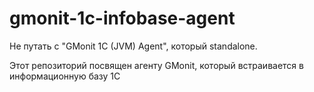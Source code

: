# gmonit-1c-infobase-agent

Не путать с "GMonit 1C (JVM) Agent", который standalone.

Этот репозиторий посвящен агенту GMonit, который встраивается в информационную базу 1С